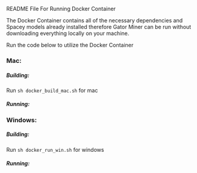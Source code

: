 README File For Running Docker Container

The Docker Container contains all of the necessary dependencies and Spacey models already installed
therefore Gator Miner can be run without downloading everything locally on your machine.

Run the code below to utilize the Docker Container

### Mac:
##### Building:
Run ```sh docker_build_mac.sh``` for mac
##### Running:

### Windows:
##### Building:
Run ``` sh docker_run_win.sh ``` for windows
##### Running:
